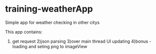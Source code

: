 # training-weatherApp
Simple app for weather checking in other citys

This app contains:
1) get request 
2)json parsing
3)over main thread UI updating
4)bonus - loading and seting png to imageView
